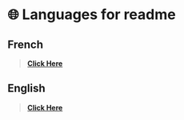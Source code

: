 # 🌐 Languages for readme

## French  

> **[Click Here](https://github.com/Olaxee/OlaxeeTools/edit/master/README%20FR.md)**

## English

> **[Click Here](https://github.com/Olaxee/OlaxeeTools/edit/master/README.md)**
